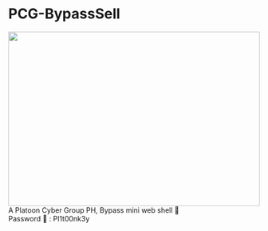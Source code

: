 # PCG-BypassSell
<img src="https://i.ibb.co/r6wzjLs/IMG-20230911-011327-573.jpg"  height="350px" width="100%">
A Platoon Cyber Group PH, Bypass mini web shell 🐚<br> 
Password 🔑 : Pl1t00nk3y
